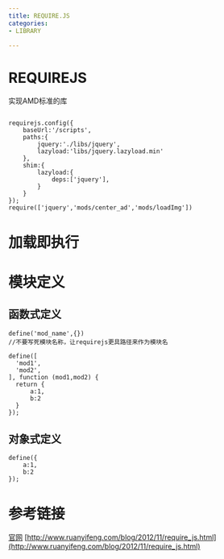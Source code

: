 ```yaml
---
title: REQUIRE.JS
categories: 
- LIBRARY

---
```


# REQUIREJS
实现AMD标准的库


```

requirejs.config({
    baseUrl:'/scripts',
    paths:{
        jquery:'./libs/jquery',
        lazyload:'libs/jquery.lazyload.min'
    },
    shim:{
        lazyload:{
            deps:['jquery'],
        }
    }
});
require(['jquery','mods/center_ad','mods/loadImg'])
```

# 加载即执行

# 模块定义

## 函数式定义

```
define('mod_name',{})
//不要写死模块名称，让requirejs更具路径来作为模块名
```


```
define([
  'mod1',
  'mod2',
], function (mod1,mod2) {
  return {
      a:1,
      b:2
  }
});

```

## 对象式定义
```
define({
    a:1,
    b:2
});

```


# 参考链接
[官网](http://requirejs.org)
[http://www.ruanyifeng.com/blog/2012/11/require_js.html](http://www.ruanyifeng.com/blog/2012/11/require_js.html)